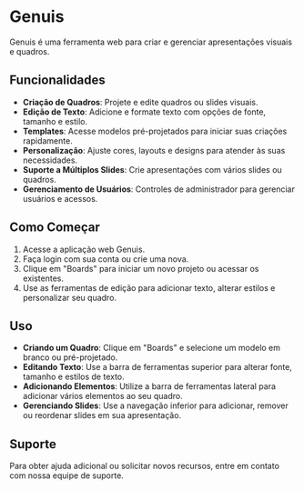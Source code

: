 # Genuis

Genuis é uma ferramenta web para criar e gerenciar apresentações visuais e quadros.

## Funcionalidades

- **Criação de Quadros**: Projete e edite quadros ou slides visuais.
- **Edição de Texto**: Adicione e formate texto com opções de fonte, tamanho e estilo.
- **Templates**: Acesse modelos pré-projetados para iniciar suas criações rapidamente.
- **Personalização**: Ajuste cores, layouts e designs para atender às suas necessidades.
- **Suporte a Múltiplos Slides**: Crie apresentações com vários slides ou quadros.
- **Gerenciamento de Usuários**: Controles de administrador para gerenciar usuários e acessos.

## Como Começar

1. Acesse a aplicação web Genuis.
2. Faça login com sua conta ou crie uma nova.
3. Clique em "Boards" para iniciar um novo projeto ou acessar os existentes.
4. Use as ferramentas de edição para adicionar texto, alterar estilos e personalizar seu quadro.

## Uso

- **Criando um Quadro**: Clique em "Boards" e selecione um modelo em branco ou pré-projetado.
- **Editando Texto**: Use a barra de ferramentas superior para alterar fonte, tamanho e estilos de texto.
- **Adicionando Elementos**: Utilize a barra de ferramentas lateral para adicionar vários elementos ao seu quadro.
- **Gerenciando Slides**: Use a navegação inferior para adicionar, remover ou reordenar slides em sua apresentação.

## Suporte

Para obter ajuda adicional ou solicitar novos recursos, entre em contato com nossa equipe de suporte.
